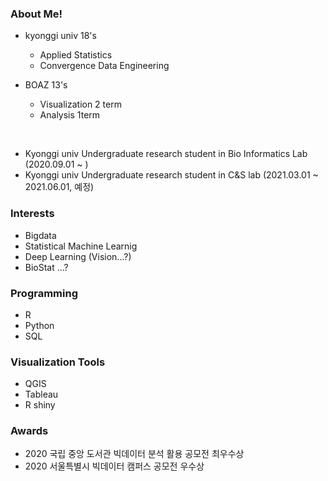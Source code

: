 ### About Me!
- kyonggi univ 18's 
  - Applied Statistics 
  - Convergence Data Engineering
 
- BOAZ 13's 
  - Visualization 2 term
  - Analysis 1term

</br>

- Kyonggi univ Undergraduate research student in Bio Informatics Lab (2020.09.01 ~ )
- Kyonggi univ Undergraduate research student in C&S lab (2021.03.01 ~ 2021.06.01, 예정)

### Interests
- Bigdata
- Statistical Machine Learnig
- Deep Learning (Vision...?)
- BioStat ...?

### Programming
- R
- Python
- SQL

### Visualization Tools
- QGIS
- Tableau
- R shiny


### Awards
- 2020 국립 중앙 도서관 빅데이터 분석 활용 공모전 최우수상
- 2020 서울특별시 빅데이터 캠퍼스 공모전 우수상



<!--
**GGoYoungHee/GGoYoungHee** is a ✨ _special_ ✨ repository because its `README.md` (this file) appears on your GitHub profile.

Here are some ideas to get you started:

- 🔭 I’m currently working on ...
- 🌱 I’m currently learning ...
- 👯 I’m looking to collaborate on ...
- 🤔 I’m looking for help with ...
- 💬 Ask me about ...
- 📫 How to reach me: ...
- 😄 Pronouns: ...
- ⚡ Fun fact: ...
-->
